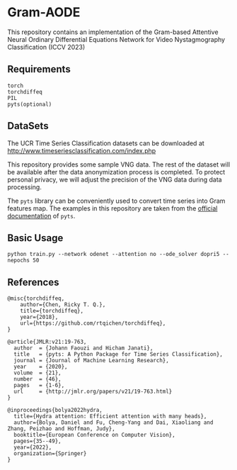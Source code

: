 # Gram-AODE
This repository contains an implementation of the Gram-based Attentive Neural Ordinary Differential Equations Network for Video Nystagmography Classification (ICCV 2023)
## Requirements
```
torch
torchdiffeq
PIL
pyts(optional)
```
## DataSets
The UCR Time Series Classification datasets can be downloaded at http://www.timeseriesclassification.com/index.php

This repository provides some sample VNG data. The rest of the dataset will be available after the data anonymization process is completed. To protect personal privacy, we will adjust the precision of the VNG data during data processing.

The `pyts` library can be conveniently used to convert time series into Gram features map. The examples in this repository are taken from the [official documentation](https://pyts.readthedocs.io/en/stable/auto_examples/image/plot_dataset_gaf.html#sphx-glr-auto-examples-image-plot-dataset-gaf-py) of `pyts`.

## Basic Usage
```shell
python train.py --network odenet --attention no --ode_solver dopri5 --nepochs 50
```

## References
```
@misc{torchdiffeq,
	author={Chen, Ricky T. Q.},
	title={torchdiffeq},
	year={2018},
	url={https://github.com/rtqichen/torchdiffeq},
}

@article{JMLR:v21:19-763,
  author  = {Johann Faouzi and Hicham Janati},
  title   = {pyts: A Python Package for Time Series Classification},
  journal = {Journal of Machine Learning Research},
  year    = {2020},
  volume  = {21},
  number  = {46},
  pages   = {1-6},
  url     = {http://jmlr.org/papers/v21/19-763.html}
}

@inproceedings{bolya2022hydra,
  title={Hydra attention: Efficient attention with many heads},
  author={Bolya, Daniel and Fu, Cheng-Yang and Dai, Xiaoliang and Zhang, Peizhao and Hoffman, Judy},
  booktitle={European Conference on Computer Vision},
  pages={35--49},
  year={2022},
  organization={Springer}
}
```

